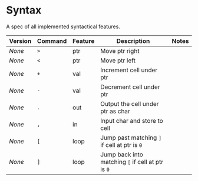# Syntax

A spec of all implemented syntactical features.

| Version | Command | Feature | Description | Notes |
| ------- | ------- | ------- | ----------- | ----- |
| _None_ | `>` | ptr | Move ptr right |
| _None_ | `<` | ptr | Move ptr left |
| _None_ | `+` | val | Increment cell under ptr |
| _None_ | `-` | val | Decrement cell under ptr |
| _None_ | `.` | out | Output the cell under ptr as char |
| _None_ | `,` | in | Input char and store to cell |
| _None_ | `[` | loop | Jump past matching `]` if cell at ptr is `0` |
| _None_ | `]` | loop | Jump back into matching `[` if cell at ptr is `0` |
